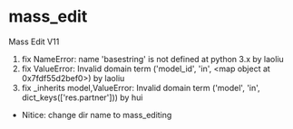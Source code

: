 # mass_edit
Mass Edit V11

1. fix NameError: name 'basestring' is not defined at python 3.x by laoliu
2. fix ValueError: Invalid domain term ('model_id', 'in', <map object at 0x7fdf55d2bef0>) by laoliu
3. fix _inherits model,ValueError: Invalid domain term ('model', 'in', dict_keys(['res.partner'])) by hui


* Nitice: change dir name to mass_editing

